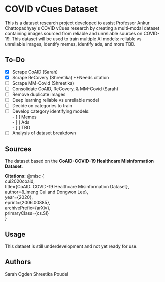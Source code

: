 # COVID vCues Dataset

This is a dataset research project developed to assist Professor Ankur Chattopadhyay's COVID vCues research by creating a multi-modal dataset containing images sourced from reliable and unreliable sources on COVID-19. This dataset will be used to train multiple AI models: reliable vs unreliable images, identify memes, identify ads, and more TBD.

## To-Do
- [X] Scrape CoAID (Sarah)
- [X] Scrape ReCovery (Shreetika)      **Needs citation
- [ ] Scrape MM-Covid (Shreetika)
- [ ] Consolidate CoAID, ReCovery, & MM-Covid (Sarah)
- [ ] Remove duplicate images
- [ ] Deep learning reliable vs unreliable model
- [ ] Decide on categories to train
- [ ] Develop category identifying models:  
      - [ ] Memes  
      - [ ] Ads  
      - [ ] TBD  
- [ ] Analysis of dataset breakdown

## Sources

The dataset based on the **CoAID: COVID-19 Healthcare Misinformation Dataset**.

**Citations:**
@misc {  
  cui2020coaid,  
  title={CoAID: COVID-19 Healthcare Misinformation Dataset},  
  author={Limeng Cui and Dongwon Lee},  
  year={2020},  
  eprint={2006.00885},  
  archivePrefix={arXiv},  
  primaryClass={cs.SI}  
}

## Usage

This dataset is still underdevelopment and not yet ready for use.

## Authors
Sarah Ogden
Shreetika Poudel
